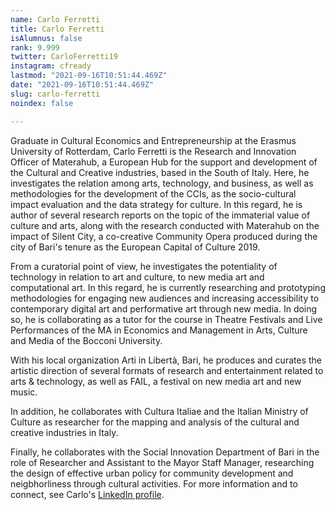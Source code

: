 ```yaml
---
name: Carlo Ferretti
title: Carlo Ferretti
isAlumnus: false
rank: 9.999
twitter: CarloFerretti19
instagram: cfready
lastmod: "2021-09-16T10:51:44.469Z"
date: "2021-09-16T10:51:44.469Z"
slug: carlo-ferretti
noindex: false

---
```

Graduate in Cultural Economics and Entrepreneurship at the Erasmus University of Rotterdam, Carlo Ferretti is the Research and Innovation Officer of Materahub, a European Hub for the support and development of the Cultural and Creative industries, based in the South of Italy. Here, he investigates the relation among arts, technology, and business, as well as methodologies for the development of the CCIs, as the socio-cultural impact evaluation and the data strategy for culture. In this regard, he is author of several research reports on the topic of the immaterial value of culture and arts, along with the research conducted with Materahub on the impact of Silent City, a co-creative Community Opera produced during the city of Bari's tenure as the European Capital of Culture 2019. 

From a curatorial point of view, he investigates the potentiality of technology in relation to art and culture, to new media art and computational art. In this regard, he is currently researching and prototyping methodologies for engaging new audiences and increasing accessibility to contemporary digital art and performative art through new media. In doing so, he is collaborating as a tutor for the course in Theatre Festivals and Live Performances of the MA in Economics and Management in Arts, Culture and Media of the Bocconi University. 

With his local organization Arti in Libertà, Bari, he produces and curates the artistic direction of several formats of research and entertainment related to arts & technology, as well as FAIL, a festival on new media art and new music.

In addition, he collaborates with Cultura Italiae and the Italian Ministry of Culture as researcher for the mapping and analysis of the cultural and creative industries in Italy. 

Finally, he collaborates with the Social Innovation Department of Bari in the role of Researcher and Assistant to the Mayor Staff Manager, researching the design of effective urban policy for community development and neigbhorliness through cultural activities. For more information and to connect, see Carlo's [LinkedIn profile](https://www.linkedin.com/in/carloferretti19/).